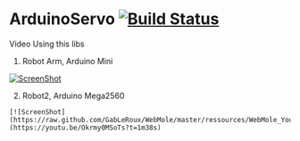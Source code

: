 # ArduinoServo [![Build Status](https://travis-ci.org/quangthanh010290/Mlabviet_Servo.svg?branch=master)](https://travis-ci.org/quangthanh010290/Mlabviet_Servo)
Video Using this libs
  1. Robot Arm, Arduino Mini
  
   [![ScreenShot](https://raw.github.com/GabLeRoux/WebMole/master/ressources/WebMole_Youtube_Video.png)](https://youtu.be/gELJY262TCc?t=1m40s)
   
  2. Robot2, Arduino Mega2560
  
    [![ScreenShot](https://raw.github.com/GabLeRoux/WebMole/master/ressources/WebMole_Youtube_Video.png)](https://youtu.be/Okrmy0MSoTs?t=1m38s)
  
